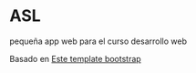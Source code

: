 # ASL
pequeña app web para el curso desarrollo web


Basado en <a target="_new" href="https://startbootstrap.com/template-overviews/sb-admin/">Este template bootstrap</a>
